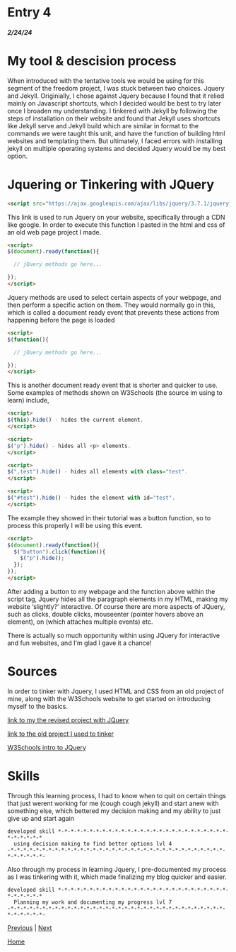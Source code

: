 # Entry 4
##### 2/24/24

# My tool & descision process

When introduced with the tentative tools we would be using for this segment of the freedom project, I was stuck between two choices. Jquery and Jekyll. Originially, I chose against Jquery because I found that it relied mainly on Javascript shortcuts, which I decided would be best to try later once I broaden my understanding. I tinkered with Jekyll by following the steps of installation on their website and found that Jekyll uses shortcuts like Jekyll serve and Jekyll build which are similar in format to the commands we were taught this unit, and have the function of building html websites and templating them. But ultimately, I faced errors with installing jekyll on multiple operating systems and decided Jquery would be my best option.

# Jquering or Tinkering with JQuery

```html
<script src="https://ajax.googleapis.com/ajax/libs/jquery/3.7.1/jquery.min.js"></script>
```
This link is used to run Jquery on your website, specifically through a CDN like google. In order to execute this function I pasted in the html and css of an old web page project I made.

```html
<script>
$(document).ready(function(){

  // jQuery methods go here...

});
</script>
```

Jquery methods are used to select certain aspects of your webpage, and then perform a specific action on them. They would normally go in this, which is called a document ready event that prevents these actions from happening before the page is loaded

```html
<script>
$(function(){

  // jQuery methods go here...

});
</script>
```

This is another document ready event that is shorter and quicker to use. Some examples of methods shown on W3Schools (the source im using to learn) include,

```html
<script>
$(this).hide() - hides the current element.
</script>
```
```html
<script>
$("p").hide() - hides all <p> elements.
</script>
```
```html
<script>
$(".test").hide() - hides all elements with class="test".
</script>
```
```html
<script>
$("#test").hide() - hides the element with id="test".
</script>
```

The example they showed in their tutorial was a button function, so to process this properly I will be using this event.

```html
<script>
$(document).ready(function(){
  $("button").click(function(){
    $("p").hide();
  });
});
</script>
```

After adding a button to my webpage and the function above within the script tag, Jquery hides all the paragraph elements in my HTML, making my website ‘slightly?’ interactive.
Of course there are more aspects of JQuery, such as clicks, double clicks, mouseenter (pointer hovers above an element), on (which attaches multiple events) etc.

There is actually so much opportunity within using JQuery for interactive and fun websites, and I'm glad I gave it a chance!

# Sources

In order to tinker with Jquery, I used HTML and CSS from an old project of mine, along with the W3Schools website to get started on introducing myself to the basics.

[link to my the revised project with JQuery](https://musical-dollop-pjrvr9g97p7whr9-8080.app.github.dev/index.html)

[link to the old project I used to tinker](https://replit.com/@esmhana/minions-color-lesson#index.html)

[W3Schools intro to JQuery](https://www.w3schools.com/jquery/jquery_intro.asp)

# Skills

Through this learning process, I had to know when to quit on certain things that just werent working for me (cough cough jekyll) and start anew with something else, which bettered my decision making and my ability to just give up and start again
```
developed skill *-*-*-*-*-*-*-*-*-*-*-*-*-*-*-*-*-*-*-*-*-*-*-*-*-*-*-*-*-*-*-*-*
  using decision making to find better options lvl 4
-*-*-*-*-*-*-*-*-*-*-*-*-*-*-*-*-*-*-*-*-*-*-*-*-*-*-*-*-*-*-*-*-*-*-*-*-*-*-*-*-
```

Also through my process in learning Jquery, I pre-documented my process as I was tinkering with it, which made finalizing my blog quicker and easier.
```
developed skill *-*-*-*-*-*-*-*-*-*-*-*-*-*-*-*-*-*-*-*-*-*-*-*-*-*-*-*-*-*-*-*-*
  Planning my work and documenting my progress lvl 7 
-*-*-*-*-*-*-*-*-*-*-*-*-*-*-*-*-*-*-*-*-*-*-*-*-*-*-*-*-*-*-*-*-*-*-*-*-*-*-*-*-
```


[Previous](entry03.md) | [Next](entry05.md)

[Home](../README.md)
